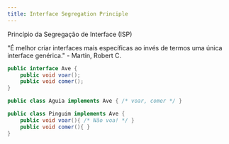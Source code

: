 ```yaml
---
title: Interface Segregation Principle
---
```


Princípio da Segregação de Interface (ISP)

"É melhor criar interfaces mais específicas ao invés de termos uma única interface genérica." - Martin, Robert C.

```java
public interface Ave {
    public void voar();
    public void comer();
}

public class Aguia implements Ave { /* voar, comer */ }

public class Pinguim implements Ave {
    public void voar(){ /* Não voa! */ }
    public void comer(){ }
}
```

